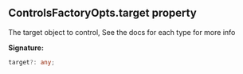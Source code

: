 
## ControlsFactoryOpts.target property

The target object to control, See the docs for each type for more info

**Signature:**

```typescript
target?: any;
```
